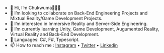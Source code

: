 <!--<div align='center'>-->
- 👋 Hi, I’m Chukwuma👩🏽‍💻
- 💞️ I’m looking to collaborate on Back-End Engineering Projects and Mixtual Reality/Game Development Projects.
- 👀 I’m interested in Immersive Reality and Server-Side Engineering.
- 🌱 I’m currently learning Unity, Game Development, Augumented Reality, Virtual Reality and Back-End Development.
- 💬 Languages: C#, F#, Typescript.
- 📫 How to reach me :  [Instagram](https://www.instagram.com/chukwumaakunyili/) • [Twitter](https://twitter.com/chukwuma_xx) • [Linkedin](https://www.linkedin.com/in/chukwuma-akunyili-413176156/)

<!---
aguluman/aguluman is a ✨ special ✨ repository because its `README.md` (this file) appears on your GitHub profile.
You can click the Preview link to take a look at your changes.
--->
